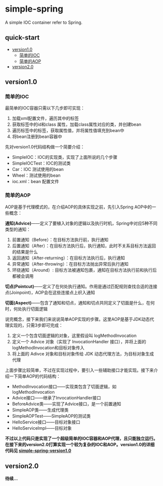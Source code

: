 # simple-spring
A simple IOC container refer to Spring.

## quick-start

* [version1.0](#version1.0)
    * [简单的IOC](#简单的IOC)
    * [简单的AOP](#简单的AOP)
* [version2.0](#version2.0)

## version1.0

### 简单的IOC

最简单的IOC容器只需以下几步即可实现：

1. 加载xml配置文件，遍历其中的标签
2. 获取标签中的id和class 属性，加载class属性对应的类，并创建bean
3. 遍历标签中的标签，获取属性值，并将属性值填充到bean中
4. 将bean注册到bean容器中

先对version1.0代码结构做一个简要介绍：

- SimpleIOC：IOC的实现类，实现了上面所说的几个步骤
- SimpleIOCTest：IOC的测试类
- Car：IOC 测试使用的bean
- Wheel：测试使用的bean
- ioc.xml：bean 配置文件

### 简单的AOP

AOP是基于代理模式的，在介绍AOP的具体实现之前，先引入Spring AOP中的一些概念：

**通知(Advice)**——定义了要植入对象的逻辑以及执行时机，Spring中对应5种不同类型的通知：

1. 前置通知（Before）：在目标方法执行前，执行通知
2. 后置通知（After）：在目标方法执行后，执行通知，此时不关系目标方法返回的结果是什么
3. 返回通知（After-returning）：在目标方法执行后，执行通知
4. 异常通知（After-throwing）：在目标方法抛出异常后执行通知
5. 环绕通知（Around）: 目标方法被通知包裹，通知在目标方法执行前和执行后都被会调用

**切点(Pointcut)**——定义了在何处执行通知。作用是通过匹配规则查找合适的连接点(Joinpoint)，AOP会在这些连接点上织入通知

**切面(Aspect)**——包含了通知和切点，通知和切点共同定义了切面是什么，在何时，何处执行切面逻辑

说完概念，接下来我们来说说简单AOP实现的步骤。这里AOP是基于JDK动态代理实现的，只需3步即可完成：

1. 定义一个包含切面逻辑的对象，这里假设叫 logMethodInvocation
2. 定义一个 Advice 对象（实现了 InvocationHandler 接口），并将上面的logMethodInvocation和目标对象传入
3. 将上面的 Adivce 对象和目标对象传给 JDK 动态代理方法，为目标对象生成代理

上面步骤比较简单，不过在实现过程中，要引入一些辅助接口才能实现。接下来介绍一下简单AOP的代码结构：

- MethodInvocation接口——实现类包含了切面逻辑，如logMethodInvocation
- Advice接口——继承了InvocationHandler接口
- BeforeAdvice类——实现了Advice接口，是一个前置通知
- SimpleAOP类——生成代理类
- SimpleAOPTest——SimpleAOP的测试类
- HelloService接口——目标对象接口
- HelloServiceImpl——目标对象

**不过以上代码只是实现了一个超级简单的IOC容器和AOP代理，且只能独立运行。在接下来的version2.0打算实现一个较为复杂的IOC和AOP。version1.0的详细代码见 [simple-spring-version1.0](https://github.com/hzcforever/simple-spring/tree/master/version1.0)**

## version2.0

**待续...**
